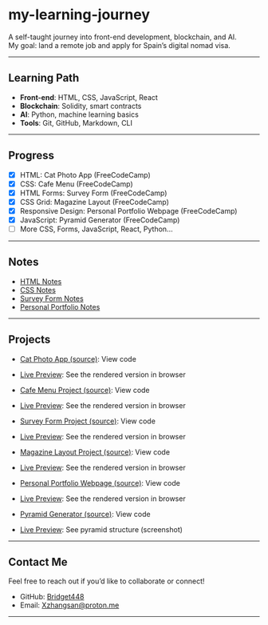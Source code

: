 # my-learning-journey

A self-taught journey into front-end development, blockchain, and AI.  
My goal: land a remote job and apply for Spain’s digital nomad visa.

---

## Learning Path

- **Front-end**: HTML, CSS, JavaScript, React  
- **Blockchain**: Solidity, smart contracts  
- **AI**: Python, machine learning basics  
- **Tools**: Git, GitHub, Markdown, CLI

---

## Progress

- [x] HTML: Cat Photo App (FreeCodeCamp)  
- [x] CSS: Cafe Menu (FreeCodeCamp)
- [x] HTML Forms: Survey Form (FreeCodeCamp)
- [x] CSS Grid: Magazine Layout (FreeCodeCamp)
- [x] Responsive Design: Personal Portfolio Webpage (FreeCodeCamp)
- [x] JavaScript: Pyramid Generator (FreeCodeCamp)
- [ ] More CSS, Forms, JavaScript, React, Python...

---

## Notes

- [HTML Notes](html-notes.md)  
- [CSS Notes](css-notes.md)
- [Survey Form Notes](survey-form-notes.md)
- [Personal Portfolio Notes](personal-portfolio-notes.md)

---

## Projects

- [Cat Photo App (source)](cat-photo-app): View code  
- [Live Preview](cat-photo-app/index.html): See the rendered version in browser

- [Cafe Menu Project (source)](cafe-menu): View code  
- [Live Preview](cafe-menu/index.html): See the rendered version in browser

- [Survey Form Project (source)](survey-form): View code  
- [Live Preview](survey-form/index.html): See the rendered version in browser

- [Magazine Layout Project (source)](magazine-layout): View code 
- [Live Preview](magazine-layout/index.html): See the rendered version in browser

- [Personal Portfolio Webpage (source)](personal-portfolio): View code  
- [Live Preview](personal-portfolio/index.html): See the rendered version in browser

- [Pyramid Generator (source)](javascript/pyramid-generator/index.js): View code  
- [Live Preview](javascript/pyramid-generator/demo.png): See pyramid structure (screenshot)

---

## Contact Me

Feel free to reach out if you’d like to collaborate or connect!

- GitHub: [Bridget448](https://github.com/Bridget448)
- Email: Xzhangsan@proton.me

---
